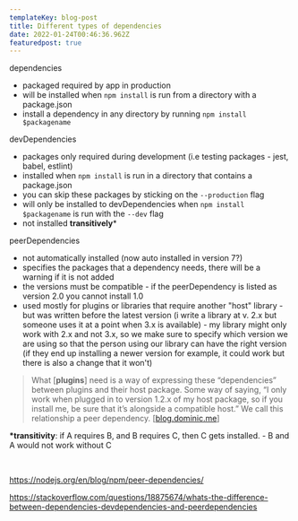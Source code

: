 ```yaml
---
templateKey: blog-post
title: Different types of dependencies
date: 2022-01-24T00:46:36.962Z
featuredpost: true
---
```

dependencies

* packaged required by app in production
* will be installed when `npm install` is run from a directory with a package.json
* install a dependency in any directory by running `npm install $packagename`

devDependencies 

* packages only required during development (i.e testing packages - jest, babel, estlint)
* installed when `npm install` is run in a directory that contains a package.json
* you can skip these packages by sticking on the `--production` flag
* will only be installed to devDependencies when `npm install $packagename` is run with the `--dev` flag
* not installed **transitively***

peerDependencies 

* not automatically installed (now auto installed in version 7?)
* specifies the packages that a dependency needs, there will be a warning if it is not added 
* the versions must be compatible - if the peerDependency is listed as version 2.0 you cannot install 1.0 
* used mostly for plugins or libraries that require another "host" library - but was written before the latest version (i write a library at v. 2.x but someone uses it at a point when 3.x is available) - my library might only work with 2.x and not 3.x, so we make sure to specify which version we are using so that the person using our library can have the right version (if they end up installing a newer version for example, it could work but there is also a change that it won't)

> What [**plugins**] need is a way of expressing these “dependencies” between plugins and their host package. Some way of saying, “I only work when plugged in to version 1.2.x of my host package, so if you install me, be sure that it’s alongside a compatible host.” We call this relationship a peer dependency. [[blog.dominic.me](https://blog.domenic.me/peer-dependencies/)]

**\*transitivity**: if A requires B, and B requires C, then C gets installed. - B and A would not work without C

<br/>

<https://nodejs.org/en/blog/npm/peer-dependencies/>

<https://stackoverflow.com/questions/18875674/whats-the-difference-between-dependencies-devdependencies-and-peerdependencies>